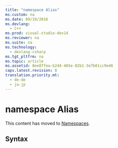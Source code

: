 ```yaml
---
title: "namespace Alias"
ms.custom: na
ms.date: 09/19/2016
ms.devlang: 
  - C++
ms.prod: visual-studio-dev14
ms.reviewer: na
ms.suite: na
ms.technology: 
  - devlang-csharp
ms.tgt_pltfrm: na
ms.topic: article
ms.assetid: 8ee87fea-b2d4-465e-82b1-3e7b81cc9e46
caps.latest.revision: 8
translation.priority.mt: 
  - de-de
  - ja-jp
---
```

# namespace Alias
This content has moved to [Namespaces](../vs140/Namespaces--C---.md).  
  
## Syntax